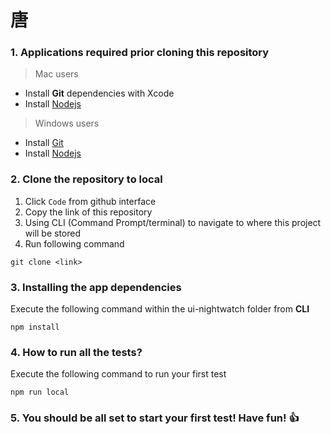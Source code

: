 # 唐 


### 1. Applications required prior cloning this repository

> Mac users 
 - Install **Git** dependencies with Xcode
 - Install [Nodejs](https://nodejs.org/en/)

> Windows users
 - Install [Git](https://git-scm.com/download/win)
 - Install [Nodejs](https://nodejs.org/en/)

### 2. Clone the repository to local

 1. Click `Code` from github interface
 2. Copy the link of this repository
 3. Using CLI (Command Prompt/terminal) to navigate to where this project will be stored
 4. Run following command
 ```
 git clone <link>
 ```

### 3. Installing the app dependencies

 Execute the following command within the ui-nightwatch folder from **CLI**
 ```
 npm install
 ```

### 4. How to run all the tests?
 
 Execute the following command to run your first test
 ```
 npm run local
 ```

### 5. You should be all set to start your first test! Have fun! :+1: